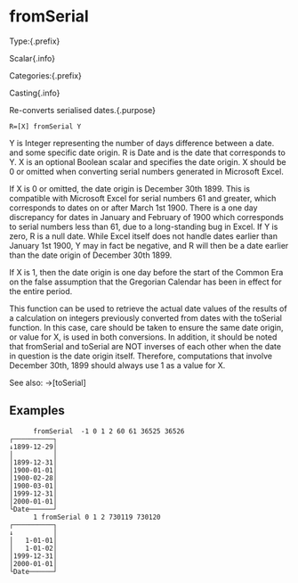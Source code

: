 # fromSerial

Type:{.prefix}

Scalar{.info}

Categories:{.prefix}

Casting{.info}

Re-converts serialised dates.{.purpose}

~~~
R=[X] fromSerial Y
~~~

Y is Integer representing the number of days difference between a date. and some specific date
origin. R is Date and is the date that corresponds to Y. X is an optional Boolean scalar and
specifies the date origin. X should be 0 or omitted when converting serial numbers generated in
Microsoft Excel.

If X is 0 or omitted, the date origin is December 30th 1899. This is compatible with Microsoft
Excel for serial numbers 61 and greater, which corresponds to dates on or after March 1st 1900.
There is a one day discrepancy for dates in January and February of 1900 which corresponds to
serial numbers less than 61, due to a long-standing bug in Excel. If Y is zero, R is a null date.
While Excel itself does not handle dates earlier than January 1st 1900, Y may in fact be negative,
and R will then be a date earlier than the date origin of December 30th 1899.

If X is 1, then the date origin is one day before the start of the Common Era on the false
assumption that the Gregorian Calendar has been in effect for the entire period.

This function can be used to retrieve the actual date values of the results of a calculation on
integers previously converted from dates with the toSerial function. In this case, care should
be taken to ensure the same date origin, or value for X, is used in both conversions. In addition,
it should be noted that fromSerial and toSerial are NOT inverses of each other when the date in
question is the date origin itself. Therefore, computations that involve December 30th, 1899
should always use 1 as a value for X.

See also: →[toSerial]

## Examples

~~~
      fromSerial  -1 0 1 2 60 61 36525 36526
┌──────────┐
↓1899-12-29│
│          │
│1899-12-31│
│1900-01-01│
│1900-02-28│
│1900-03-01│
│1999-12-31│
│2000-01-01│
└Date──────┘
      1 fromSerial 0 1 2 730119 730120
┌──────────┐
↓          │
│   1-01-01│
│   1-01-02│
│1999-12-31│
│2000-01-01│
└Date──────┘
~~~


